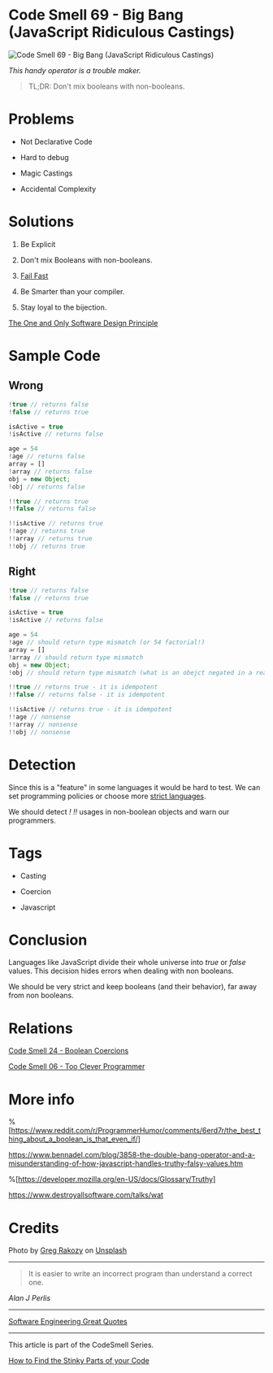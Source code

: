 # Code Smell 69 - Big Bang (JavaScript Ridiculous Castings)

![Code Smell 69 - Big Bang (JavaScript Ridiculous Castings)](Code%20Smell%2069%20-%20Big%20Bang%20(JavaScript%20Ridiculous%20Castings).jpg)

*This handy operator is a trouble maker.*

> TL;DR: Don't mix booleans with non-booleans.

# Problems

- Not Declarative Code

- Hard to debug

- Magic Castings

- Accidental Complexity

# Solutions

1. Be Explicit

2. Don't mix Booleans with non-booleans.

3. [Fail Fast](https://github.com/mcsee/Software-Design-Articles/tree/main/Articles/Theory/Fail%20Fast/readme.md)

4. Be Smarter than your compiler.

5. Stay loyal to the bijection.

[The One and Only Software Design Principle](https://github.com/mcsee/Software-Design-Articles/tree/main/Articles/Theory/The%20One%20and%20Only%20Software%20Design%20Principle/readme.md)

# Sample Code

## Wrong

[Gist Url]: # (https://gist.github.com/mcsee/2ba58f618ce930b3d8361596e1a76d28)
```javascript
!true // returns false
!false // returns true

isActive = true 
!isActive // returns false

age = 54
!age // returns false
array = []
!array // returns false
obj = new Object;
!obj // returns false

!!true // returns true
!!false // returns false

!!isActive // returns true
!!age // returns true
!!array // returns true
!!obj // returns true
```

## Right

[Gist Url]: # (https://gist.github.com/mcsee/fef521fa00f16f2e302d2f7ef41bf178)
```javascript
!true // returns false
!false // returns true

isActive = true 
!isActive // returns false

age = 54
!age // should return type mismatch (or 54 factorial!)
array = []
!array // should return type mismatch
obj = new Object;
!obj // should return type mismatch (what is an obejct negated in a real domain?)

!!true // returns true - it is idempotent
!!false // returns false - it is idempotent

!!isActive // returns true - it is idempotent
!!age // nonsense
!!array // nonsense
!!obj // nonsense
```

# Detection

Since this is a "feature" in some languages it would be hard to test. We can set programming policies or choose more [strict languages](https://dev.to/tmaximini/typescript-bang-operator-considered-harmful-3hhi).

We should detect *!* *!!* usages in non-boolean objects and warn our programmers.

# Tags

- Casting

- Coercion

- Javascript

# Conclusion

Languages like JavaScript divide their whole universe into *true* or *false* values. This decision hides errors when dealing with non booleans. 

We should be very strict and keep booleans (and their behavior), far away from non booleans.

# Relations

[Code Smell 24 - Boolean Coercions](https://github.com/mcsee/Software-Design-Articles/tree/main/Articles/Code%20Smells/Code%20Smell%2024%20-%20Boolean%20Coercions/readme.md)

[Code Smell 06 - Too Clever Programmer](https://github.com/mcsee/Software-Design-Articles/tree/main/Articles/Code%20Smells/Code%20Smell%2006%20-%20Too%20Clever%20Programmer/readme.md)

# More info

%[https://www.reddit.com/r/ProgrammerHumor/comments/6erd7r/the_best_thing_about_a_boolean_is_that_even_if/]

https://www.bennadel.com/blog/3858-the-double-bang-operator-and-a-misunderstanding-of-how-javascript-handles-truthy-falsy-values.htm

%[https://developer.mozilla.org/en-US/docs/Glossary/Truthy]

https://www.destroyallsoftware.com/talks/wat

# Credits

Photo by [Greg Rakozy](https://unsplash.com/@grakozy) on [Unsplash](https://unsplash.com/s/photos/universe)  

* * *

> It is easier to write an incorrect program than understand a correct one.

_Alan J Perlis_
 
* * *
 
[Software Engineering Great Quotes](https://github.com/mcsee/Software-Design-Articles/tree/main/Articles/Quotes/Software%20Engineering%20Great%20Quotes/readme.md)

* * *

This article is part of the CodeSmell Series.

[How to Find the Stinky Parts of your Code](https://github.com/mcsee/Software-Design-Articles/tree/main/Articles/Code%20Smells/How%20to%20Find%20the%20Stinky%20parts%20of%20your%20Code/readme.md)